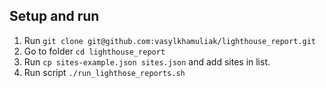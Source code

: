 ## Setup and run

1. Run `git clone git@github.com:vasylkhamuliak/lighthouse_report.git`
2. Go to folder `cd lighthouse_report`
3. Run `cp sites-example.json sites.json` and add sites in list.
4. Run script `./run_lighthose_reports.sh`
